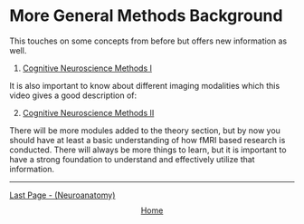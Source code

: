 
# More General Methods Background

This touches on some concepts from before but offers new information as well. 

1. [Cognitive Neuroscience Methods I](https://www.example.com/cognitive-neuroscience-methods-I)

It is also important to know about different imaging modalities which this video gives a good description of:

2. [Cognitive Neuroscience Methods II](https://www.example.com/cognitive-neuroscience-methods-II)

There will be more modules added to the theory section, but by now you should have at least a basic understanding of how fMRI based research is conducted. There will always be more things to learn, but it is important to have a strong foundation to understand and effectively utilize that information. 

 ------------------------------------------------------------------------------------------------
<div style="text-align: left; margin-top: 10px;">
  <a href="neuroanatomy.md">Last Page - (Neuroanatomy)</a>
</div>

<div style="text-align: center; margin-top: 10px;">
  <a href="home.md">Home</a>
</div>
